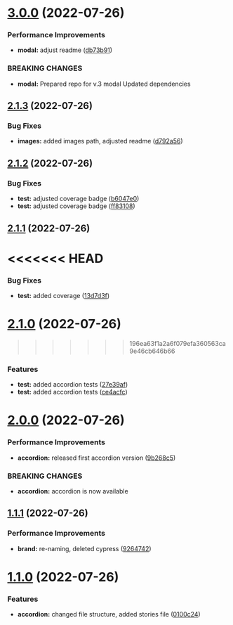 # [3.0.0](https://github.com/Se-Gl/sustainable-react/compare/v2.1.3...v3.0.0) (2022-07-26)

### Performance Improvements

- **modal:** adjust readme ([db73b91](https://github.com/Se-Gl/sustainable-react/commit/db73b91c8803908dd9efd7ead8e4ee108da2fe60))

### BREAKING CHANGES

- **modal:** Prepared repo for v.3 modal
  Updated dependencies

## [2.1.3](https://github.com/Se-Gl/sustainable-react/compare/v2.1.2...v2.1.3) (2022-07-26)

### Bug Fixes

- **images:** added images path, adjusted readme ([d792a56](https://github.com/Se-Gl/sustainable-react/commit/d792a5693c95710d5356ab17d880efba07374ea1))

## [2.1.2](https://github.com/Se-Gl/sustainable-react/compare/v2.1.1...v2.1.2) (2022-07-26)

### Bug Fixes

- **test:** adjusted coverage badge ([b6047e0](https://github.com/Se-Gl/sustainable-react/commit/b6047e0a2ed01784929ed8e506c8ff3e0bd2e53a))
- **test:** adjusted coverage badge ([ff83108](https://github.com/Se-Gl/sustainable-react/commit/ff8310845cde63a983a22304b20e08b990dc9d99))

## [2.1.1](https://github.com/Se-Gl/sustainable-react/compare/v2.1.0...v2.1.1) (2022-07-26)

# <<<<<<< HEAD

### Bug Fixes

- **test:** added coverage ([13d7d3f](https://github.com/Se-Gl/sustainable-react/commit/13d7d3feacf742072d29139e68bb892502f58b80))

# [2.1.0](https://github.com/Se-Gl/sustainable-react/compare/v2.0.0...v2.1.0) (2022-07-26)

> > > > > > > 196ea63f1a2a6f079efa360563ca9e46cb646b66

### Features

- **test:** added accordion tests ([27e39af](https://github.com/Se-Gl/sustainable-react/commit/27e39afc193aa171b2c9951c15d8269a36aa4782))
- **test:** added accordion tests ([ce4acfc](https://github.com/Se-Gl/sustainable-react/commit/ce4acfc66d1ad253002a17921547697de9f52708))

# [2.0.0](https://github.com/Se-Gl/sustainable-react/compare/v1.1.1...v2.0.0) (2022-07-26)

### Performance Improvements

- **accordion:** released first accordion version ([9b268c5](https://github.com/Se-Gl/sustainable-react/commit/9b268c52886d6ee130c9132f1f6f62a57a8abea8))

### BREAKING CHANGES

- **accordion:** accordion is now available

## [1.1.1](https://github.com/Se-Gl/sustainable-react/compare/v1.1.0...v1.1.1) (2022-07-26)

### Performance Improvements

- **brand:** re-naming, deleted cypress ([9264742](https://github.com/Se-Gl/sustainable-react/commit/92647427ca4aff16ba8437671f05782b05916433))

# [1.1.0](https://github.com/Se-Gl/green-components/compare/v1.0.0...v1.1.0) (2022-07-26)

### Features

- **accordion:** changed file structure, added stories file ([0100c24](https://github.com/Se-Gl/green-components/commit/0100c24ee576a12a01e9b4fdeadd4ec6f3b2e77d))

